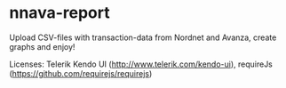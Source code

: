 # nnava-report

Upload CSV-files with transaction-data from Nordnet and Avanza, create
graphs and enjoy!

Licenses: Telerik Kendo UI (http://www.telerik.com/kendo-ui), requireJs (https://github.com/requirejs/requirejs)
